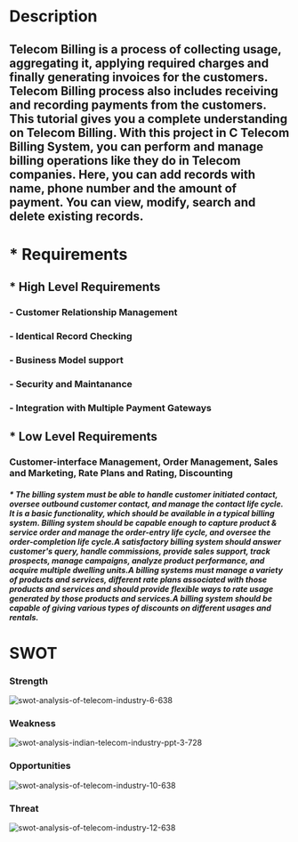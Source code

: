  # Description 
 ## Telecom Billing is a process of collecting usage, aggregating it, applying required charges and finally generating invoices for the customers. Telecom Billing process also includes receiving and recording payments from the customers. This tutorial gives you a complete understanding on Telecom Billing. With this project in C Telecom Billing System, you can perform and manage billing operations like they do in Telecom companies. Here, you can add records with name, phone number and the amount of payment. You can view, modify, search and delete existing records.
 
# * Requirements
## * High Level Requirements
### - Customer Relationship Management
### - Identical Record Checking
### - Business Model support
### - Security and Maintanance
### - Integration with Multiple Payment Gateways

## * Low Level Requirements
### Customer-interface Management, Order Management, Sales and Marketing, Rate Plans and Rating, Discounting
##### * The billing system must be able to handle customer initiated contact, oversee outbound customer contact, and manage the contact life cycle. It is a basic functionality, which should be available in a typical billing system. Billing system should be capable enough to capture product & service order and manage the order-entry life cycle, and oversee the order-completion life cycle.A satisfactory billing system should answer customer's query, handle commissions, provide sales support, track prospects, manage campaigns, analyze product performance, and acquire multiple dwelling units.A billing systems must manage a variety of products and services, different rate plans associated with those products and services and should provide flexible ways to rate usage generated by those products and services.A billing system should be capable of giving various types of discounts on different usages and rentals.
# SWOT
### Strength
![swot-analysis-of-telecom-industry-6-638](https://user-images.githubusercontent.com/85664193/152697734-c1824ec1-ae88-4b48-9705-f49fbb05d58c.jpg)

### Weakness
![swot-analysis-indian-telecom-industry-ppt-3-728](https://user-images.githubusercontent.com/85664193/152697779-12d7d629-d7eb-4ae2-961f-1a010edec2c8.jpg)

### Opportunities
![swot-analysis-of-telecom-industry-10-638](https://user-images.githubusercontent.com/85664193/152697723-ad0c7eed-8d43-4e9c-afff-b51608cb1853.jpg)

### Threat
![swot-analysis-of-telecom-industry-12-638](https://user-images.githubusercontent.com/85664193/152697757-4063b256-3861-49f4-9ee3-79f207557a91.jpg)

